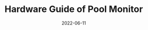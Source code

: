 ---
title: Hardware Guide of Pool Monitor
summary:
date: "2022-06-11"
lastmod: "2022-06-11"
draft: false
toc: true
type: docs
featured: true
tags: ["docs", "monitor", "tutorial"]
menu:
  docs:
    parent: Pool Controller
    name: Hardware Guide
    weight: 20
---